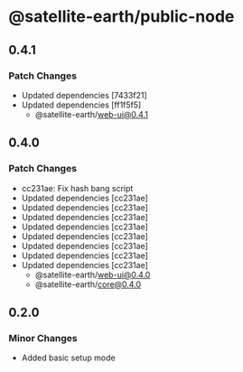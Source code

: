 # @satellite-earth/public-node

## 0.4.1

### Patch Changes

- Updated dependencies [7433f21]
- Updated dependencies [ff1f5f5]
  - @satellite-earth/web-ui@0.4.1

## 0.4.0

### Patch Changes

- cc231ae: Fix hash bang script
- Updated dependencies [cc231ae]
- Updated dependencies [cc231ae]
- Updated dependencies [cc231ae]
- Updated dependencies [cc231ae]
- Updated dependencies [cc231ae]
- Updated dependencies [cc231ae]
- Updated dependencies [cc231ae]
- Updated dependencies [cc231ae]
  - @satellite-earth/web-ui@0.4.0
  - @satellite-earth/core@0.4.0

## 0.2.0

### Minor Changes

- Added basic setup mode
